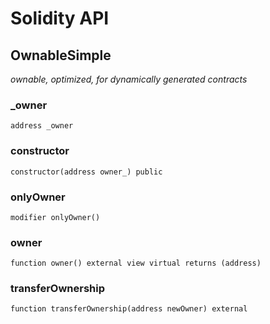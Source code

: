 # Solidity API

## OwnableSimple

_ownable, optimized, for dynamically generated contracts_

### _owner

```solidity
address _owner
```

### constructor

```solidity
constructor(address owner_) public
```

### onlyOwner

```solidity
modifier onlyOwner()
```

### owner

```solidity
function owner() external view virtual returns (address)
```

### transferOwnership

```solidity
function transferOwnership(address newOwner) external
```

